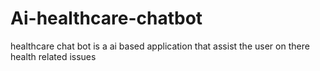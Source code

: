 # Ai-healthcare-chatbot
healthcare chat bot is a ai based application that assist the user on there health related issues
